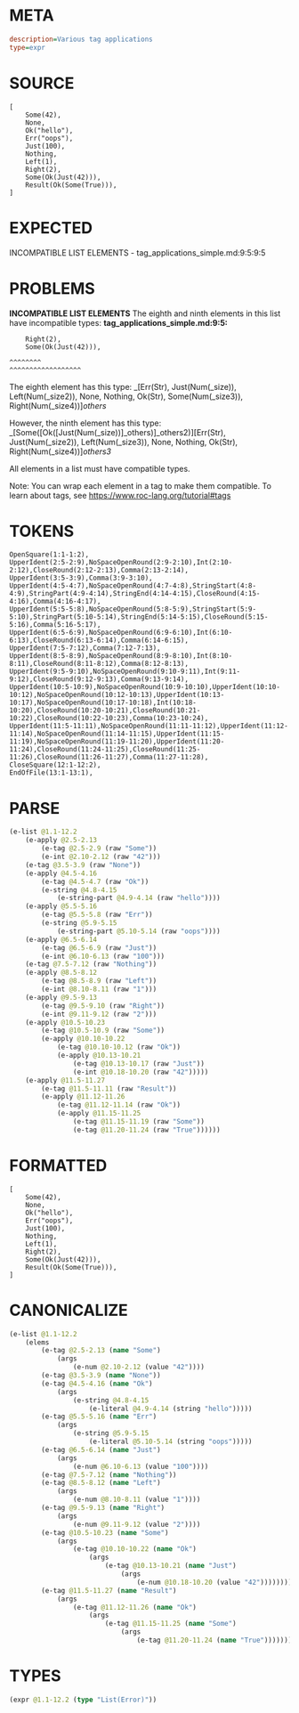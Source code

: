 # META
~~~ini
description=Various tag applications
type=expr
~~~
# SOURCE
~~~roc
[
    Some(42),
    None,
    Ok("hello"),
    Err("oops"),
    Just(100),
    Nothing,
    Left(1),
    Right(2),
    Some(Ok(Just(42))),
    Result(Ok(Some(True))),
]
~~~
# EXPECTED
INCOMPATIBLE LIST ELEMENTS - tag_applications_simple.md:9:5:9:5
# PROBLEMS
**INCOMPATIBLE LIST ELEMENTS**
The eighth and ninth elements in this list have incompatible types:
**tag_applications_simple.md:9:5:**
```roc
    Right(2),
    Some(Ok(Just(42))),
```
    ^^^^^^^^
    ^^^^^^^^^^^^^^^^^^

The eighth element has this type:
    _[Err(Str), Just(Num(_size)), Left(Num(_size2)), None, Nothing, Ok(Str), Some(Num(_size3)), Right(Num(_size4))]_others_

However, the ninth element has this type:
    _[Some([Ok([Just(Num(_size))]_others)]_others2)][Err(Str), Just(Num(_size2)), Left(Num(_size3)), None, Nothing, Ok(Str), Right(Num(_size4))]_others3_

All elements in a list must have compatible types.

Note: You can wrap each element in a tag to make them compatible.
To learn about tags, see <https://www.roc-lang.org/tutorial#tags>

# TOKENS
~~~zig
OpenSquare(1:1-1:2),
UpperIdent(2:5-2:9),NoSpaceOpenRound(2:9-2:10),Int(2:10-2:12),CloseRound(2:12-2:13),Comma(2:13-2:14),
UpperIdent(3:5-3:9),Comma(3:9-3:10),
UpperIdent(4:5-4:7),NoSpaceOpenRound(4:7-4:8),StringStart(4:8-4:9),StringPart(4:9-4:14),StringEnd(4:14-4:15),CloseRound(4:15-4:16),Comma(4:16-4:17),
UpperIdent(5:5-5:8),NoSpaceOpenRound(5:8-5:9),StringStart(5:9-5:10),StringPart(5:10-5:14),StringEnd(5:14-5:15),CloseRound(5:15-5:16),Comma(5:16-5:17),
UpperIdent(6:5-6:9),NoSpaceOpenRound(6:9-6:10),Int(6:10-6:13),CloseRound(6:13-6:14),Comma(6:14-6:15),
UpperIdent(7:5-7:12),Comma(7:12-7:13),
UpperIdent(8:5-8:9),NoSpaceOpenRound(8:9-8:10),Int(8:10-8:11),CloseRound(8:11-8:12),Comma(8:12-8:13),
UpperIdent(9:5-9:10),NoSpaceOpenRound(9:10-9:11),Int(9:11-9:12),CloseRound(9:12-9:13),Comma(9:13-9:14),
UpperIdent(10:5-10:9),NoSpaceOpenRound(10:9-10:10),UpperIdent(10:10-10:12),NoSpaceOpenRound(10:12-10:13),UpperIdent(10:13-10:17),NoSpaceOpenRound(10:17-10:18),Int(10:18-10:20),CloseRound(10:20-10:21),CloseRound(10:21-10:22),CloseRound(10:22-10:23),Comma(10:23-10:24),
UpperIdent(11:5-11:11),NoSpaceOpenRound(11:11-11:12),UpperIdent(11:12-11:14),NoSpaceOpenRound(11:14-11:15),UpperIdent(11:15-11:19),NoSpaceOpenRound(11:19-11:20),UpperIdent(11:20-11:24),CloseRound(11:24-11:25),CloseRound(11:25-11:26),CloseRound(11:26-11:27),Comma(11:27-11:28),
CloseSquare(12:1-12:2),
EndOfFile(13:1-13:1),
~~~
# PARSE
~~~clojure
(e-list @1.1-12.2
	(e-apply @2.5-2.13
		(e-tag @2.5-2.9 (raw "Some"))
		(e-int @2.10-2.12 (raw "42")))
	(e-tag @3.5-3.9 (raw "None"))
	(e-apply @4.5-4.16
		(e-tag @4.5-4.7 (raw "Ok"))
		(e-string @4.8-4.15
			(e-string-part @4.9-4.14 (raw "hello"))))
	(e-apply @5.5-5.16
		(e-tag @5.5-5.8 (raw "Err"))
		(e-string @5.9-5.15
			(e-string-part @5.10-5.14 (raw "oops"))))
	(e-apply @6.5-6.14
		(e-tag @6.5-6.9 (raw "Just"))
		(e-int @6.10-6.13 (raw "100")))
	(e-tag @7.5-7.12 (raw "Nothing"))
	(e-apply @8.5-8.12
		(e-tag @8.5-8.9 (raw "Left"))
		(e-int @8.10-8.11 (raw "1")))
	(e-apply @9.5-9.13
		(e-tag @9.5-9.10 (raw "Right"))
		(e-int @9.11-9.12 (raw "2")))
	(e-apply @10.5-10.23
		(e-tag @10.5-10.9 (raw "Some"))
		(e-apply @10.10-10.22
			(e-tag @10.10-10.12 (raw "Ok"))
			(e-apply @10.13-10.21
				(e-tag @10.13-10.17 (raw "Just"))
				(e-int @10.18-10.20 (raw "42")))))
	(e-apply @11.5-11.27
		(e-tag @11.5-11.11 (raw "Result"))
		(e-apply @11.12-11.26
			(e-tag @11.12-11.14 (raw "Ok"))
			(e-apply @11.15-11.25
				(e-tag @11.15-11.19 (raw "Some"))
				(e-tag @11.20-11.24 (raw "True"))))))
~~~
# FORMATTED
~~~roc
[
	Some(42),
	None,
	Ok("hello"),
	Err("oops"),
	Just(100),
	Nothing,
	Left(1),
	Right(2),
	Some(Ok(Just(42))),
	Result(Ok(Some(True))),
]
~~~
# CANONICALIZE
~~~clojure
(e-list @1.1-12.2
	(elems
		(e-tag @2.5-2.13 (name "Some")
			(args
				(e-num @2.10-2.12 (value "42"))))
		(e-tag @3.5-3.9 (name "None"))
		(e-tag @4.5-4.16 (name "Ok")
			(args
				(e-string @4.8-4.15
					(e-literal @4.9-4.14 (string "hello")))))
		(e-tag @5.5-5.16 (name "Err")
			(args
				(e-string @5.9-5.15
					(e-literal @5.10-5.14 (string "oops")))))
		(e-tag @6.5-6.14 (name "Just")
			(args
				(e-num @6.10-6.13 (value "100"))))
		(e-tag @7.5-7.12 (name "Nothing"))
		(e-tag @8.5-8.12 (name "Left")
			(args
				(e-num @8.10-8.11 (value "1"))))
		(e-tag @9.5-9.13 (name "Right")
			(args
				(e-num @9.11-9.12 (value "2"))))
		(e-tag @10.5-10.23 (name "Some")
			(args
				(e-tag @10.10-10.22 (name "Ok")
					(args
						(e-tag @10.13-10.21 (name "Just")
							(args
								(e-num @10.18-10.20 (value "42"))))))))
		(e-tag @11.5-11.27 (name "Result")
			(args
				(e-tag @11.12-11.26 (name "Ok")
					(args
						(e-tag @11.15-11.25 (name "Some")
							(args
								(e-tag @11.20-11.24 (name "True"))))))))))
~~~
# TYPES
~~~clojure
(expr @1.1-12.2 (type "List(Error)"))
~~~

